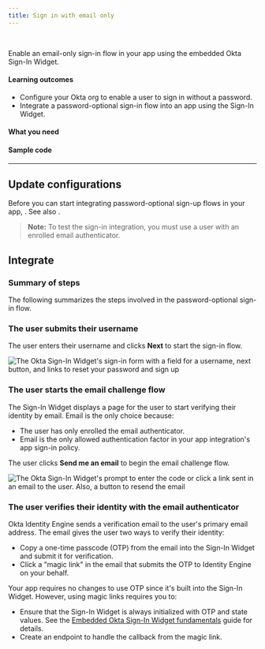 ```yaml
---
title: Sign in with email only
---
```


<div class="oie-embedded-sdk">

<ApiLifecycle access="ie" /><br>

Enable an email-only sign-in flow in your app using the embedded Okta Sign-In Widget.

#### Learning outcomes

* Configure your Okta org to enable a user to sign in without a password.
* Integrate a password-optional sign-in flow into an app using the Sign-In Widget.

#### What you need

<StackSnippet snippet="whatyouneed" />

#### Sample code

<StackSnippet snippet="samplecode" />

---

## Update configurations

Before you can start integrating password-optional sign-up flows in your app, <StackSnippet snippet="setupoktaorg" inline/>. See also <StackSnippet snippet="bestpractices" inline />.

> **Note:** To test the sign-in integration, you must use a user with an enrolled email authenticator.

## Integrate

### Summary of steps

The following summarizes the steps involved in the password-optional sign-in flow.

<StackSnippet snippet="integrationsummary" />

### The user submits their username

The user enters their username and clicks **Next** to start the sign-in flow.

<div class="half wireframe-border">

![The Okta Sign-In Widget's sign-in form with a field for a username, next button, and links to reset your password and sign up](/img/wireframes/widget-sign-in-form-username-only-sign-up-forgot-your-password-links.png)

<!--
Source image: https://www.figma.com/file/YH5Zhzp66kGCglrXQUag2E/%F0%9F%93%8A-Updated-Diagrams-for-Dev-Docs?node-id=3401%3A37287&t=vr9MuCR8C4rCt3hC-1 widget-sign-in-form-username-only-sign-up-forgot-your-password-links
 -->

</div>

### The user starts the email challenge flow

The Sign-In Widget displays a page for the user to start verifying their identity by email. Email is the only choice because:

* The user has only enrolled the email authenticator.
* Email is the only allowed authentication factor in your app integration's app sign-in policy.

The user clicks **Send me an email** to begin the email challenge flow.

<div class="half wireframe-border">

![The Okta Sign-In Widget's prompt to enter the code or click a link sent in an email to the user. Also, a button to resend the email](/img/wireframes/widget-send-email-form.png)

<!--

Source image: https://www.figma.com/file/YH5Zhzp66kGCglrXQUag2E/%F0%9F%93%8A-Updated-Diagrams-for-Dev-Docs?node-id=3401%3A37261&t=vr9MuCR8C4rCt3hC-1 widget-send-email-form
 -->

</div>

### The user verifies their identity with the email authenticator

Okta Identity Engine sends a verification email to the user's primary email address. The email gives the user two ways to verify their identity:

* Copy a one-time passcode (OTP) from the email into the Sign-In Widget and submit it for verification.
* Click a "magic link" in the email that submits the OTP to Identity Engine on your behalf.

Your app requires no changes to use OTP since it's built into the Sign-In Widget. However, using magic links requires you to:

* Ensure that the Sign-In Widget is always initialized with OTP and state values. See the [Embedded Okta Sign-In Widget fundamentals](/docs/guides/embedded-siw/main/) guide for details.
* Create an endpoint to handle the callback from the magic link.

<StackSnippet snippet="integrationsteps" />

</div>
